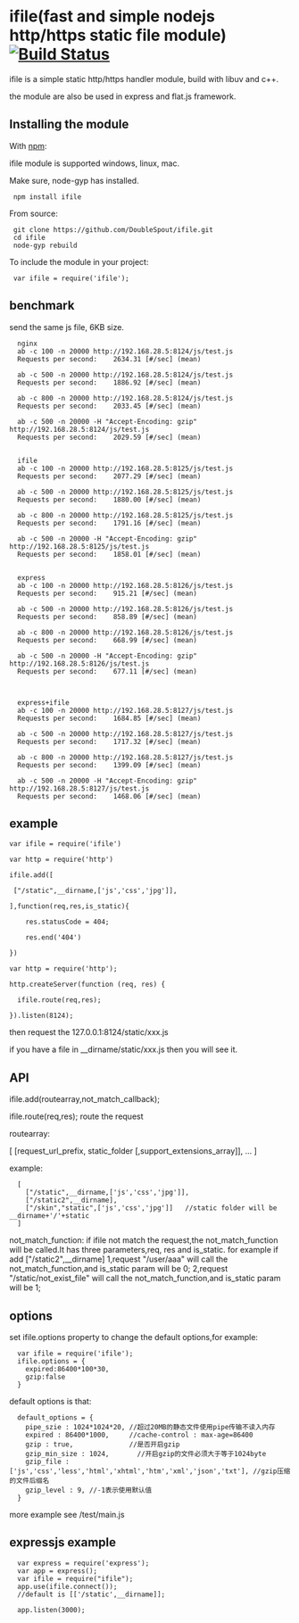 # ifile(fast and simple nodejs http/https static file module)[![Build Status](https://travis-ci.org/DoubleSpout/ifile.png?branch=master)](https://travis-ci.org/DoubleSpout/ifile)

ifile is a simple static http/https handler module, build with libuv and c++.

the module are also be used in express and flat.js framework.

## Installing the module

With [npm](http://npmjs.org/):

ifile module is supported windows, linux, mac.

Make sure, node-gyp has installed.

     npm install ifile

From source:

     git clone https://github.com/DoubleSpout/ifile.git
     cd ifile
     node-gyp rebuild

To include the module in your project:

     var ifile = require('ifile');

## benchmark
send the same js file, 6KB size.

      nginx 
      ab -c 100 -n 20000 http://192.168.28.5:8124/js/test.js
      Requests per second:    2634.31 [#/sec] (mean)

      ab -c 500 -n 20000 http://192.168.28.5:8124/js/test.js
      Requests per second:    1886.92 [#/sec] (mean)

      ab -c 800 -n 20000 http://192.168.28.5:8124/js/test.js
      Requests per second:    2033.45 [#/sec] (mean)

      ab -c 500 -n 20000 -H "Accept-Encoding: gzip" http://192.168.28.5:8124/js/test.js
      Requests per second:    2029.59 [#/sec] (mean)


      ifile
      ab -c 100 -n 20000 http://192.168.28.5:8125/js/test.js
      Requests per second:    2077.29 [#/sec] (mean)

      ab -c 500 -n 20000 http://192.168.28.5:8125/js/test.js
      Requests per second:    1880.00 [#/sec] (mean)

      ab -c 800 -n 20000 http://192.168.28.5:8125/js/test.js
      Requests per second:    1791.16 [#/sec] (mean)

      ab -c 500 -n 20000 -H "Accept-Encoding: gzip" http://192.168.28.5:8125/js/test.js
      Requests per second:    1858.01 [#/sec] (mean)


      express
      ab -c 100 -n 20000 http://192.168.28.5:8126/js/test.js
      Requests per second:    915.21 [#/sec] (mean)

      ab -c 500 -n 20000 http://192.168.28.5:8126/js/test.js
      Requests per second:    858.89 [#/sec] (mean)

      ab -c 800 -n 20000 http://192.168.28.5:8126/js/test.js
      Requests per second:    668.99 [#/sec] (mean)

      ab -c 500 -n 20000 -H "Accept-Encoding: gzip" http://192.168.28.5:8126/js/test.js
      Requests per second:    677.11 [#/sec] (mean)



      express+ifile
      ab -c 100 -n 20000 http://192.168.28.5:8127/js/test.js
      Requests per second:    1684.85 [#/sec] (mean)

      ab -c 500 -n 20000 http://192.168.28.5:8127/js/test.js
      Requests per second:    1717.32 [#/sec] (mean)

      ab -c 800 -n 20000 http://192.168.28.5:8127/js/test.js
      Requests per second:    1399.09 [#/sec] (mean)

      ab -c 500 -n 20000 -H "Accept-Encoding: gzip" http://192.168.28.5:8127/js/test.js
      Requests per second:    1468.06 [#/sec] (mean)


## example

    var ifile = require('ifile')

    var http = require('http')

    ifile.add([

     ["/static",__dirname,['js','css','jpg']],

    ],function(req,res,is_static){

    	res.statusCode = 404;

        res.end('404')

    })

    var http = require('http');

    http.createServer(function (req, res) {

      ifile.route(req,res);

    }).listen(8124);

then request the 127.0.0.1:8124/static/xxx.js

if you have a file in __dirname/static/xxx.js then you will see it.

## API

ifile.add(routearray,not_match_callback);

ifile.route(req,res); 
route the request

routearray:

  [
    [request_url_prefix, static_folder [,support_extensions_array]],
    ...
  ]

  example:

      [
      	["/static",__dirname,['js','css','jpg']],
      	["/static2",__dirname],
      	["/skin","static",['js','css','jpg']]   //static folder will be __dirname+'/'+static
      ]

not_match_function:
if ifile not match the request,the not_match_function will be called.It has three parameters,req, res and is_static.
for example if add ["/static2",__dirname]
1,request "/user/aaa" will call the not_match_function,and is_static param will be 0;
2,request "/static/not_exist_file" will call the not_match_function,and is_static param will be 1;

## options
set ifile.options property to change the default options,for example:
      
      var ifile = require('ifile');
      ifile.options = {
        expired:86400*100*30,
        gzip:false
      }

default options is that:

      default_options = {
        pipe_szie : 1024*1024*20, //超过20MB的静态文件使用pipe传输不读入内存
        expired : 86400*1000,     //cache-control : max-age=86400
        gzip : true,              //是否开启gzip
        gzip_min_size : 1024,       //开启gzip的文件必须大于等于1024byte
        gzip_file : ['js','css','less','html','xhtml','htm','xml','json','txt'], //gzip压缩的文件后缀名
        gzip_level : 9, //-1表示使用默认值
      }

more example see /test/main.js

## expressjs example

      var express = require('express');
      var app = express();
      var ifile = require("ifile");
      app.use(ifile.connect()); 
      //default is [['/static',__dirname]];

      app.listen(3000);

